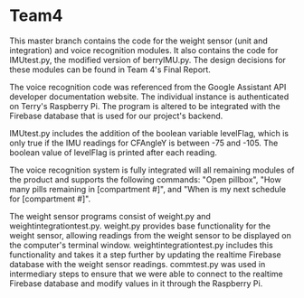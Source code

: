 # Team4

This master branch contains the code for the weight sensor (unit and integration) and voice recognition modules. It also contains the code for IMUtest.py, the modified version of berryIMU.py. The design decisions for these modules can be found in Team 4's Final Report.

The voice recognition code was referenced from the Google Assistant API developer documentation website. The individual instance is authenticated on Terry's Raspberry Pi. The program is altered to be integrated with the Firebase database that is used for our project's backend. 

IMUtest.py includes the addition of the boolean variable levelFlag, which is only true if the IMU readings for CFAngleY is between -75 and -105. The boolean value of levelFlag is printed after each reading.

The voice recognition system is fully integrated will all remaining modules of the product and supports the following commands: "Open pillbox", "How many pills remaining in [compartment #]", and "When is my next schedule for [compartment #]". 

The weight sensor programs consist of weight.py and weightintegrationtest.py. weight.py provides base functionality for the weight sensor, allowing readings from the weight sensor to be displayed on the computer's terminal window. weightintegrationtest.py includes this functionality and takes it a step further by updating the realtime Firebase database with the weight sensor readings. commtest.py was used in intermediary steps to ensure that we were able to connect to the realtime Firebase database and modify values in it through the Raspberry Pi.
